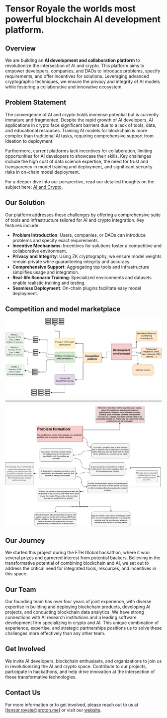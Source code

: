 # Tensor Royale the worlds most powerful blockchain AI development platform.

## Overview

We are building an **AI development and collaboration platform** to revolutionize the intersection of AI and crypto. This platform aims to empower developers, companies, and DAOs to introduce problems, specify requirements, and offer incentives for solutions. Leveraging advanced cryptographic techniques, we ensure the privacy and integrity of AI models while fostering a collaborative and innovative ecosystem.

## Problem Statement

The convergence of AI and crypto holds immense potential but is currently immature and fragmented. Despite the rapid growth of AI developers, AI applications in crypto face significant barriers due to a lack of tools, data, and educational resources. Training AI models for blockchain is more complex than traditional AI tasks, requiring comprehensive support from ideation to deployment.

Furthermore, current platforms lack incentives for collaboration, limiting opportunities for AI developers to showcase their skills. Key challenges include the high cost of data science expertise, the need for trust and transparency in model training and deployment, and significant security risks in on-chain model deployment. 

For a deeper dive into our perspective, read our detailed thoughts on the subject here: [AI and Crypto](https://medium.com/@Snojj25/what-is-at-the-intersection-of-ai-and-crypto-9e6c6f0bdc84).

## Our Solution

Our platform addresses these challenges by offering a comprehensive suite of tools and infrastructure tailored for AI and crypto integration. Key features include:

- **Problem Introduction**: Users, companies, or DAOs can introduce problems and specify exact requirements.
- **Incentive Mechanisms**: Incentives for solutions foster a competitive and collaborative environment.
- **Privacy and Integrity**: Using ZK cryptography, we ensure model weights remain private while guaranteeing integrity and accuracy.
- **Comprehensive Support**: Aggregating top tools and infrastructure simplifies usage and integration.
- **Real-life Scenario Training**: Specialized environments and datasets enable realistic training and testing.
- **Seamless Deployment**: On-chain plugins facilitate easy model deployment.

## Competition and model marketplace

![Architecture](https://github.com/royale-labs/.github/blob/main/profile/TensorRoyale-Page-1.jpg)

--- 

![Model validation](https://github.com/royale-labs/.github/blob/main/profile/TensorRoyale-Page-2.jpg)



## Our Journey

We started this project during the ETH Global hackathon, where it won several prizes and garnered interest from potential backers. Believing in the transformative potential of combining blockchain and AI, we set out to address the critical need for integrated tools, resources, and incentives in this space.

## Our Team

Our founding team has over four years of joint experience, with diverse expertise in building and deploying blockchain products, developing AI projects, and conducting blockchain data analytics. We have strong connections with AI research institutions and a leading software development firm specializing in crypto and AI. This unique combination of experience, expertise, and strategic partnerships positions us to solve these challenges more effectively than any other team.


## Get Involved

We invite AI developers, blockchain enthusiasts, and organizations to join us in revolutionizing the AI and crypto space. Contribute to our projects, participate in hackathons, and help drive innovation at the intersection of these transformative technologies.

## Contact Us

For more information or to get involved, please reach out to us at [tensor.royale@proton.me] or visit our [website]().

